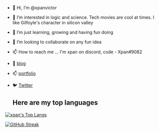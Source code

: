 - 👋 Hi, I’m @xpanvictor
- 👀 I’m interested in logic and science. Tech movies are cool at times. I like Gilfoyle's character in silicon valley
- 🌱 I’m just learning, growing and having fun doing
- 💞️ I’m looking to collaborate on any fun idea
- 📫 How to reach me ... I'm xpan on discord, code - Xpan#9082
- 📔 [blog](https://xpanvictor.github.io/)
- 📫 [portfolio](https://portfolio-xpanvictor.vercel.app)
- 🐦 [Twitter](https://twitter.com/Xpan369?t=rPJ-CMkRRvfoLXPMMjU41A&s=09)

  ## Here are my top languages
[![xpan's Top Langs](https://github-readme-stats.vercel.app/api/top-langs/?username=xpanvictor)](https://github.com/anuraghazra/github-readme-stats?size_weight=0.5&count_weight=0.5&layout=compact&langs_count=8)


[![GitHub Streak](https://streak-stats.demolab.com?user=xpanvictor)](https://git.io/streak-stats)

<!---
xpanvictor/xpanvictor is a ✨ special ✨ repository because its `README.md` (this file) appears on your GitHub profile.
You can click the Preview link to take a look at your changes.
--->
